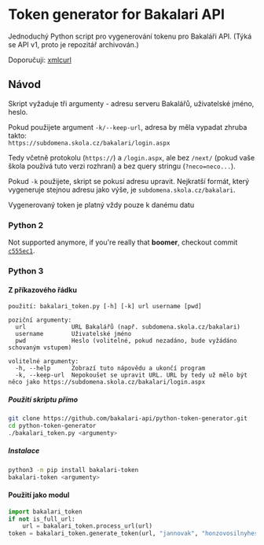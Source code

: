 # Token generator for Bakalari API
Jednoduchý Python script pro vygenerování tokenu pro Bakaláři API. (Týká se API v1, proto je repozitář archivován.)

Doporučuji: [xmlcurl](https://github.com/mariansam/scripts/tree/master/xmlcurl)

## Návod
Skript vyžaduje tři argumenty - adresu serveru Bakalářů, uživatelské jméno, heslo.

Pokud použijete argument `-k/--keep-url`, adresa by měla vypadat zhruba takto:  
`https://subdomena.skola.cz/bakalari/login.aspx`

Tedy včetně protokolu (`https://`) a `/login.aspx`, ale bez `/next/` (pokud vaše škola
používá tuto verzi rozhraní) a bez query stringu (`?neco=neco...`).

Pokud `-k` použijete, skript se pokusí adresu upravit. Nejkratší formát, který
vygeneruje stejnou adresu jako výše, je `subdomena.skola.cz/bakalari`.

Vygenerovaný token je platný vždy pouze k danému datu

### Python 2
Not supported anymore, if you're really that **boomer**, checkout commit
[`c555ec1`](https://github.com/bakalari-api/python-token-generator/tree/c555ec15e7a767ebd55c9a3022a07d4633977fcd).

### Python 3

#### Z příkazového řádku

```
použití: bakalari_token.py [-h] [-k] url username [pwd]

poziční argumenty:
  url             URL Bakalářů (např. subdomena.skola.cz/bakalari)
  username        Uživatelské jméno
  pwd             Heslo (volitelné, pokud nezadáno, bude vyžádáno schovaným vstupem)

volitelné argumenty:
  -h, --help      Zobrazí tuto nápovědu a ukončí program
  -k, --keep-url  Nepokoušet se upravit URL. URL by tedy už mělo být něco jako https://subdomena.skola.cz/bakalari/login.aspx
```

##### Použití skriptu přímo
```sh
git clone https://github.com/bakalari-api/python-token-generator.git
cd python-token-generator
./bakalari_token.py <argumenty>
```

##### Instalace
```sh
python3 -m pip install bakalari-token
bakalari-token <argumenty>
```

#### Použití jako modul
```python
import bakalari_token
if not is_full_url:
    url = bakalari_token.process_url(url)
token = bakalari_token.generate_token(url, "jannovak", "honzovosilnyheslo")
```
